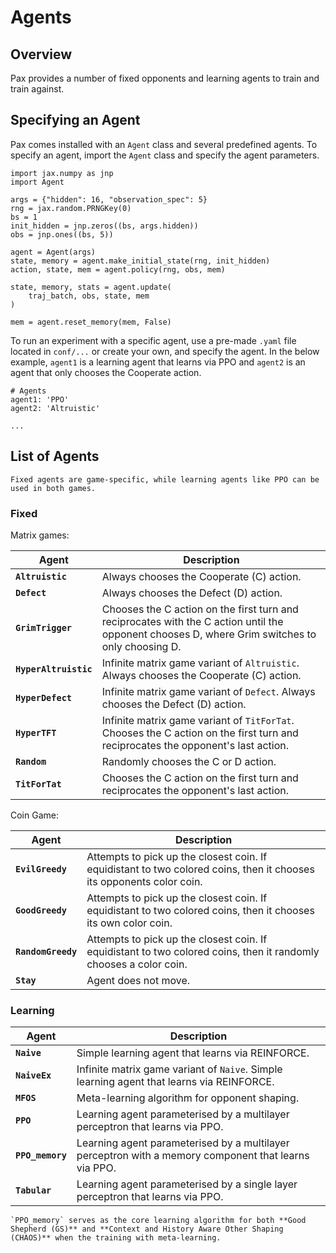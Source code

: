 # Agents 

## Overview 

Pax provides a number of fixed opponents and learning agents to train and train against. 

## Specifying an Agent

Pax comes installed with an `Agent` class and several predefined agents. To specify an agent, import the `Agent` class and specify the agent parameters. 

```
import jax.numpy as jnp
import Agent

args = {"hidden": 16, "observation_spec": 5}
rng = jax.random.PRNGKey(0)
bs = 1
init_hidden = jnp.zeros((bs, args.hidden))
obs = jnp.ones((bs, 5))

agent = Agent(args)
state, memory = agent.make_initial_state(rng, init_hidden)
action, state, mem = agent.policy(rng, obs, mem)

state, memory, stats = agent.update(
    traj_batch, obs, state, mem
)

mem = agent.reset_memory(mem, False)
```

To run an experiment with a specific agent, use a pre-made `.yaml` file located in `conf/...` or create your own, and specify the agent. In the below example, `agent1` is a learning agent that learns via PPO and `agent2` is an agent that only chooses the Cooperate action. 

```
# Agents  
agent1: 'PPO'
agent2: 'Altruistic'

...
```

## List of Agents

```{note}
Fixed agents are game-specific, while learning agents like PPO can be used in both games. 
```

### Fixed

Matrix games:

|  Agent      |  Description   | 
| ----------- | ----------- |
| **`Altruistic`**  | Always chooses the Cooperate (C) action. |
| **`Defect`**     | Always chooses the Defect (D) action. |
| **`GrimTrigger`**   | Chooses the C action on the first turn and reciprocates with the C action until the opponent chooses D, where Grim switches to only choosing D.|
| **`HyperAltruistic`**  | Infinite matrix game variant of `Altruistic`. Always chooses the Cooperate (C) action.|
| **`HyperDefect`**  | Infinite matrix game variant of `Defect`. Always chooses the Defect (D) action.|
| **`HyperTFT`**  | Infinite matrix game variant of `TitForTat`. Chooses the C action on the first turn and reciprocates the opponent's last action.|
| **`Random`**        | Randomly chooses the C or D action. |
| **`TitForTat`**    | Chooses the C action on the first turn and reciprocates the opponent's last action.|


Coin Game:

|   Agent      |    Description| 
| ----------- | ----------- |
| **`EvilGreedy`** | Attempts to pick up the closest coin. If equidistant to two colored coins, then it chooses its opponents color coin.|
| **`GoodGreedy`** | Attempts to pick up the closest coin. If equidistant to two colored coins, then it chooses its own color coin. |
| **`RandomGreedy`**  | Attempts to pick up the closest coin. If equidistant to two colored coins, then it randomly chooses a color coin. |
| **`Stay`**     | Agent does not move.|

### Learning

|  Agent      |   Description | 
| ----------- | ----------- |
| **`Naive`**  | Simple learning agent that learns via REINFORCE. |
| **`NaiveEx`**  | Infinite matrix game variant of `Naive`. Simple learning agent that learns via REINFORCE. |
| **`MFOS`**  | Meta-learning algorithm for opponent shaping. |
| **`PPO`**  | Learning agent parameterised by a multilayer perceptron that learns via PPO. |
| **`PPO_memory`** | Learning agent parameterised by a multilayer perceptron with a memory component that learns via PPO. |
| **`Tabular`** | Learning agent parameterised by a single layer perceptron that learns via PPO. |



```{note}
`PPO_memory` serves as the core learning algorithm for both **Good Shepherd (GS)** and **Context and History Aware Other Shaping (CHAOS)** when the training with meta-learning.
```






